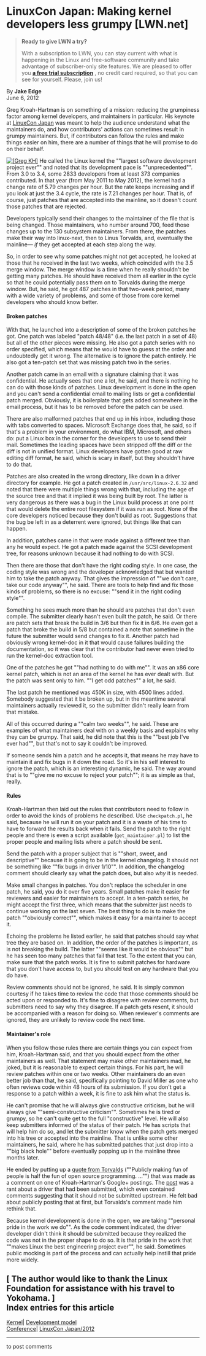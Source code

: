 # LinuxCon Japan: Making kernel developers less grumpy [LWN.net]

> **Ready to give LWN a try?**
> 
> With a subscription to LWN, you can stay current with what is happening in the Linux and free-software community and take advantage of subscriber-only site features. We are pleased to offer you **[a free trial subscription](https://lwn.net/Promo/nst-trial/claim)** , no credit card required, so that you can see for yourself. Please, join us! 

By **Jake Edge**  
June 6, 2012 

Greg Kroah-Hartman is on something of a mission: reducing the grumpiness factor among kernel developers, and maintainers in particular. His keynote at [LinuxCon Japan](https://events.linuxfoundation.org/events/linuxcon-japan) was meant to help the audience understand what the maintainers do, and how contributors' actions can sometimes result in grumpy maintainers. But, if contributors can follow the rules and make things easier on him, there are a number of things that he will promise to do on their behalf. 

[![\[Greg KH\]](https://static.lwn.net/images/conf/2012/lc-japan/lcj-gregkh-sm.jpg)](/Articles/500550/) He called the Linux kernel the ""largest software development project ever"" and noted that its development pace is ""unprecedented"". From 3.0 to 3.4, some 2833 developers from at least 373 companies contributed. In that year (from May 2011 to May 2012), the kernel had a change rate of 5.79 changes per hour. But the rate keeps increasing and if you look at just the 3.4 cycle, the rate is 7.21 changes per hour. That is, of course, just patches that are accepted into the mainline, so it doesn't count those patches that are rejected. 

Developers typically send their changes to the maintainer of the file that is being changed. Those maintainers, who number around 700, feed those changes up to the 130 subsystem maintainers. From there, the patches make their way into linux-next, then to Linus Torvalds, and, eventually the mainline— _if_ they get accepted at each step along the way. 

So, in order to see why some patches might not get accepted, he looked at those that he received in the last two weeks, which coincided with the 3.5 merge window. The merge window is a time when he really shouldn't be getting many patches. He should have received them all earlier in the cycle so that he could potentially pass them on to Torvalds during the merge window. But, he said, he got 487 patches in that two-week period, many with a wide variety of problems, and some of those from core kernel developers who should know better. 

#### Broken patches

With that, he launched into a description of some of the broken patches he got. One patch was labeled "patch 48/48" (i.e. the last patch in a set of 48) but all of the other pieces were missing. He also got a patch series with no order specified, which means that he would have to guess at the order and undoubtedly get it wrong. The alternative is to ignore the patch entirely. He also got a ten-patch set that was missing patch two in the series. 

Another patch came in an email with a signature claiming that it was confidential. He actually sees that one a lot, he said, and there is nothing he can do with those kinds of patches. Linux development is done in the open and you can't send a confidential email to mailing lists or get a confidential patch merged. Obviously, it is boilerplate that gets added somewhere in the email process, but it has to be removed before the patch can be used. 

There are also malformed patches that end up in his inbox, including those with tabs converted to spaces. Microsoft Exchange does that, he said, so if that's a problem in your environment, do what IBM, Microsoft, and others do: put a Linux box in the corner for the developers to use to send their mail. Sometimes the leading spaces have been stripped off the diff or the diff is not in unified format. Linux developers have gotten good at raw editing diff format, he said, which is scary in itself, but they shouldn't have to do that. 

Patches are also created in the wrong directory, like down in a driver directory for example. He got a patch created in `/usr/src/linux-2.6.32` and noted that there were multiple things wrong with that, including the age of the source tree and that it implied it was being built by root. The latter is very dangerous as there was a bug in the Linux build process at one point that would delete the entire root filesystem if it was run as root. None of the core developers noticed because they don't build as root. Suggestions that the bug be left in as a deterrent were ignored, but things like that can happen. 

In addition, patches came in that were made against a different tree than any he would expect. He got a patch made against the SCSI development tree, for reasons unknown because it had nothing to do with SCSI. 

Then there are those that don't have the right coding style. In one case, the coding style was wrong and the developer acknowledged that but wanted him to take the patch anyway. That gives the impression of ""we don't care, take our code anyway"", he said. There are tools to help find and fix those kinds of problems, so there is no excuse: ""send it in the right coding style"". 

Something he sees much more than he should are patches that don't even compile. The submitter clearly hasn't even built the patch, he said. Or there are patch sets that break the build in 3/6 but then fix it in 6/6. He even got a patch that broke the build in 5/8 but contained a note that sometime in the future the submitter would send changes to fix it. Another patch had obviously wrong kernel-doc in it that would cause failures building the documentation, so it was clear that the contributor had never even tried to run the kernel-doc extraction tool. 

One of the patches he got ""had nothing to do with me"". It was an x86 core kernel patch, which is not an area of the kernel he has ever dealt with. But the patch was sent only to him. ""I get odd patches"" a lot, he said. 

The last patch he mentioned was 450K in size, with 4500 lines added. Somebody suggested that it be broken up, but in the meantime several maintainers actually reviewed it, so the submitter didn't really learn from that mistake. 

All of this occurred during a ""calm two weeks"", he said. These are examples of what maintainers deal with on a weekly basis and explains why they can be grumpy. That said, he did note that this is the ""best job I've ever had"", but that's not to say it couldn't be improved. 

If someone sends him a patch and he accepts it, that means he may have to maintain it and fix bugs in it down the road. So it's in his self interest to ignore the patch, which is an interesting dynamic, he said. The way around that is to ""give me no excuse to reject your patch""; it is as simple as that, really. 

#### Rules

Kroah-Hartman then laid out the rules that contributors need to follow in order to avoid the kinds of problems he described. Use `checkpatch.pl`, he said, because he will run it on your patch and it is a waste of his time to have to forward the results back when it fails. Send the patch to the right people and there is even a script available (`get_maintainer.pl`) to list the proper people and mailing lists where a patch should be sent. 

Send the patch with a proper subject that is ""short, sweet, and descriptive"" because it is going to be in the kernel changelog. It should not be something like ""fix bugs in driver 1/10"". In addition, the changelog comment should clearly say what the patch does, but also _why_ it is needed. 

Make small changes in patches. You don't replace the scheduler in one patch, he said, you do it over five years. Small patches make it easier for reviewers and easier for maintainers to accept. In a ten-patch series, he might accept the first three, which means that the submitter just needs to continue working on the last seven. The best thing to do is to make the patch ""obviously correct"", which makes it easy for a maintainer to accept it. 

Echoing the problems he listed earlier, he said that patches should say what tree they are based on. In addition, the order of the patches is important, as is not breaking the build. The latter ""seems like it would be obvious"" but he has seen too many patches that fail that test. To the extent that you can, make sure that the patch works. It is fine to submit patches for hardware that you don't have access to, but you should test on any hardware that you do have. 

Review comments should not be ignored, he said. It is simply common courtesy if he takes time to review the code that those comments should be acted upon or responded to. It's fine to disagree with review comments, but submitters need to say why they disagree. If a patch gets resent, it should be accompanied with a reason for doing so. When reviewer's comments are ignored, they are unlikely to review code the next time. 

#### Maintainer's role

When you follow those rules there are certain things you can expect from him, Kroah-Hartman said, and that you should expect from the other maintainers as well. That statement may make other maintainers mad, he joked, but it is reasonable to expect certain things. For his part, he will review patches within one or two weeks. Other maintainers do an even better job than that, he said, specifically pointing to David Miller as one who often reviews code within 48 hours of its submission. If you don't get a response to a patch within a week, it is fine to ask him what the status is. 

He can't promise that he will always give constructive criticism, but he will always give ""semi-constructive criticism"". Sometimes he is tired or grumpy, so he can't quite get to the full "constructive" level. He will also keep submitters informed of the status of their patch. He has scripts that will help him do so, and let the submitter know when the patch gets merged into his tree or accepted into the mainline. That is unlike some other maintainers, he said, where he has submitted patches that just drop into a ""big black hole"" before eventually popping up in the mainline three months later. 

He ended by putting up a [quote from Torvalds](/Articles/490383/) (""Publicly making fun of people is half the fun of open source programming. ..."") that was made as a comment on one of Kroah-Hartman's Google+ postings. The [post](https://plus.google.com/111049168280159033135/posts/5YtkxtuRXTy) was a rant about a driver that had been submitted, which even contained comments suggesting that it should not be submitted upstream. He felt bad about publicly posting that at first, but Torvalds's comment made him rethink that. 

Because kernel development is done in the open, we are taking ""personal pride in the work we do"". As the code comment indicated, the driver developer didn't think it should be submitted because they realized the code was not in the proper shape to do so. It is that pride in the work that ""makes Linux the best engineering project ever"", he said. Sometimes public mocking is part of the process and can actually help instill that pride more widely. 

[ The author would like to thank the Linux Foundation for assistance with his travel to Yokohama. ]  
Index entries for this article  
---  
[Kernel](/Kernel/Index)| [Development model](/Kernel/Index#Development_model)  
[Conference](/Archives/ConferenceIndex/)| [LinuxCon Japan/2012](/Archives/ConferenceIndex/#LinuxCon_Japan-2012)  
  


* * *

to post comments 

